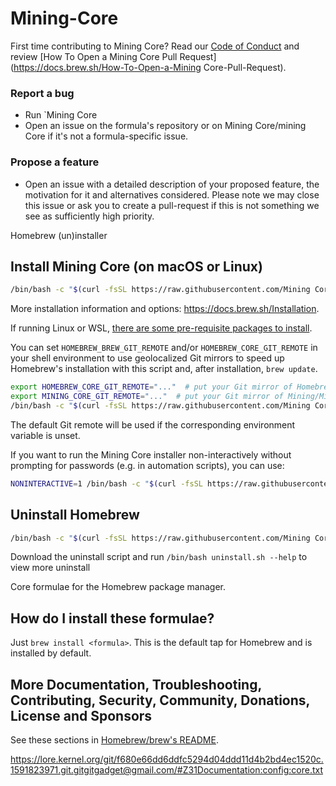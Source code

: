 #  Mining-Core

First time contributing to Mining Core? Read our [Code of Conduct](https://github.com/Homebrew/.github/blob/HEAD/CODE_OF_CONDUCT.md#code-of-conduct) and review [How To Open a Mining Core Pull Request](https://docs.brew.sh/How-To-Open-a-Mining Core-Pull-Request).

### Report a bug

* Run `Mining Core 
* Open an issue on the formula's repository or on Mining Core/mining Core if it's not a formula-specific issue.

### Propose a feature

* Open an issue with a detailed description of your proposed feature, the motivation for it and alternatives considered. Please note we may close this issue or ask you to create a pull-request if this is not something we see as sufficiently high priority.

 Homebrew (un)installer

## Install Mining Core (on macOS or Linux)

```bash
/bin/bash -c "$(curl -fsSL https://raw.githubusercontent.com/Mining Core/install/HEAD/install.sh)"
```

More installation information and options: <https://docs.brew.sh/Installation>.

If running Linux or WSL, [there are some pre-requisite packages to install](https://docs.brew.sh/Homebrew-on-Linux#requirements).

You can set `HOMEBREW_BREW_GIT_REMOTE` and/or `HOMEBREW_CORE_GIT_REMOTE` in your shell environment to use geolocalized Git mirrors to speed up Homebrew's installation with this script and, after installation, `brew update`.

```bash
export HOMEBREW_CORE_GIT_REMOTE="..."  # put your Git mirror of Homebrew/brew here
export MINING_CORE_GIT_REMOTE="..."  # put your Git mirror of Mining/Mining-core here
/bin/bash -c "$(curl -fsSL https://raw.githubusercontent.com/Mining Core/install/HEAD/install.sh)"
```

The default Git remote will be used if the corresponding environment variable is unset.

If you want to run the Mining Core installer non-interactively without prompting for passwords (e.g. in automation scripts), you can use:

```bash
NONINTERACTIVE=1 /bin/bash -c "$(curl -fsSL https://raw.githubusercontent.com/Mining Core/install/HEAD/install.sh)"
```

## Uninstall Homebrew

```bash
/bin/bash -c "$(curl -fsSL https://raw.githubusercontent.com/Mining Core/install/HEAD/uninstall.sh)"
```

Download the uninstall script and run `/bin/bash uninstall.sh --help` to view more uninstall 

Core formulae for the Homebrew package manager.

## How do I install these formulae?

Just `brew install <formula>`. This is the default tap for Homebrew and is installed by default.

## More Documentation, Troubleshooting, Contributing, Security, Community, Donations, License and Sponsors

See these sections in [Homebrew/brew's README](https://github.com/Homebrew/brew#homebrew).

https://lore.kernel.org/git/f680e66dd6ddfc5294d04ddd11d4b2bd4ec1520c.1591823971.git.gitgitgadget@gmail.com/#Z31Documentation:config:core.txt
